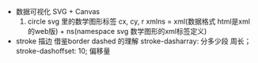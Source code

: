 - 数据可视化
  SVG + Canvas
  1. circle svg 里的数学图形标签
    cx, cy, r 
    xmlns = xml(数据格式 html是xml的web版<html></html>) + ns(namespace svg 数学图形的xml标签定义)
- stroke 描边
  借鉴border dashed 的理解
  stroke-dasharray: 分多少段  周长；
  stroke-dashoffset: 10; 偏移量